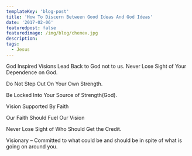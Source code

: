 ```yaml
---
templateKey: 'blog-post'
title: 'How To Discern Between Good Ideas And God Ideas'
date: '2017-02-06'
featuredpost: false
featuredimage: /img/blog/chemex.jpg
description:
tags:
  - Jesus
---
```


God Inspired Visions Lead Back to God not to us. Never Lose Sight of Your Dependence on God.

Do Not Step Out On Your Own Strength.

Be Locked Into Your Source of Strength(God).

Vision Supported By Faith

Our Faith Should Fuel Our Vision

Never Lose Sight of Who Should Get the Credit.

Visionary – Committed to what could be and should be in spite of what is going on around you.

